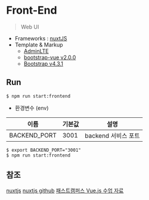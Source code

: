 # Front-End
> Web UI

* Frameworks : [nuxtJS](https://ko.nuxtjs.org/)
* Template & Markup
  * [AdminLTE](https://adminlte.io/)
  * [bootstrap-vue v2.0.0](https://bootstrap-vue.org/docs)
  * [Bootstrap v4.3.1](https://getbootstrap.com/)


## Run

```
$ npm run start:frontend
```

* 환경변수 (env)

|이름             |기본값 |설명                             |
|---              |---    |---                              |
|BACKEND_PORT     |3001   |backend 서비스 포트              |

```
$ export BACKEND_PORT="3001"
$ npm run start:frontend
```

## 참조

[nuxtjs](https://ko.nuxtjs.org/)
[nuxtjs github](https://github.com/nuxt/nuxt.js/)
[패스트캠퍼스 Vue.js 수업 자료](https://joshua1988.github.io/vue-camp/textbook.html)

